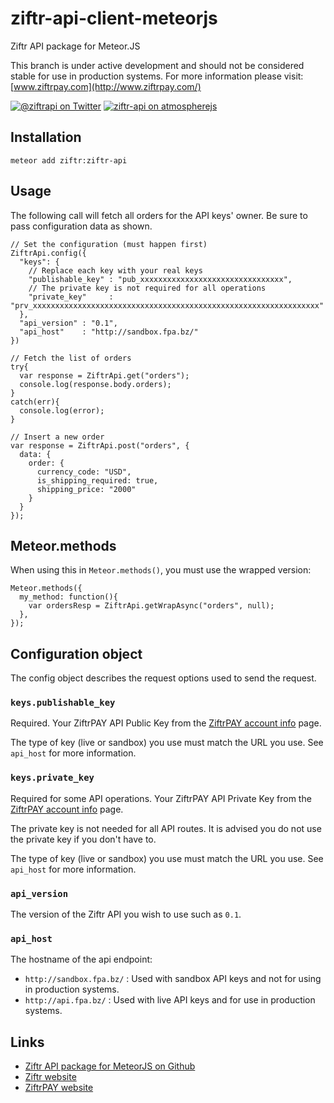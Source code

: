 # ziftr-api-client-meteorjs
Ziftr API package for Meteor.JS

This branch is under active development and should not be considered stable for use in production systems. For more information please visit: [www.ziftrpay.com](http://www.ziftrpay.com/)

[![@ziftrapi on Twitter](http://img.shields.io/badge/twitter-%40ziftrapi-blue.svg?style=flat)](https://twitter.com/ziftrapi)
[![ziftr-api on atmospherejs](https://img.shields.io/badge/Atmosphere-0.1.0-blue.svg)](https://atmospherejs.com/ziftr/ziftr-api)

## Installation

```
meteor add ziftr:ziftr-api
```

## Usage

The following call will fetch all orders for the API keys' owner. Be sure to pass configuration data as shown.

```
// Set the configuration (must happen first)
ZiftrApi.config({
  "keys": {
    // Replace each key with your real keys
    "publishable_key" : "pub_xxxxxxxxxxxxxxxxxxxxxxxxxxxxxxxx",
    // The private key is not required for all operations
    "private_key"     : "prv_xxxxxxxxxxxxxxxxxxxxxxxxxxxxxxxxxxxxxxxxxxxxxxxxxxxxxxxxxxxxxxxx"
  },
  "api_version" : "0.1",
  "api_host"    : "http://sandbox.fpa.bz/"
})

// Fetch the list of orders
try{
  var response = ZiftrApi.get("orders");
  console.log(response.body.orders);
}
catch(err){
  console.log(error);
}

// Insert a new order
var response = ZiftrApi.post("orders", {
  data: {
    order: {
      currency_code: "USD",
      is_shipping_required: true,
      shipping_price: "2000"
    }
  }
});
```

## Meteor.methods

When using this in `Meteor.methods()`, you must use the wrapped version:

```
Meteor.methods({
  my_method: function(){
    var ordersResp = ZiftrApi.getWrapAsync("orders", null);
  },
});
```

## Configuration object

The config object describes the request options used to send the request.

### `keys.publishable_key`

Required.
Your ZiftrPAY API Public Key from the
[ZiftrPAY account info](https://www.ziftrpay.com/merchants/sandbox/info/) page.

The type of key (live or sandbox) you use must match the URL you use.
See `api_host` for more information.

### `keys.private_key`

Required for some API operations.
Your ZiftrPAY API Private Key from the
[ZiftrPAY account info](https://www.ziftrpay.com/merchants/sandbox/info/) page.

The private key is not needed for all API routes. It is advised you do not use
the private key if you don't have to.

The type of key (live or sandbox) you use must match the URL you use.
See `api_host` for more information.

### `api_version`

The version of the Ziftr API you wish to use such as `0.1`.

### `api_host`

The hostname of the api endpoint:

* `http://sandbox.fpa.bz/` : Used with sandbox API keys and not for using in production systems.
* `http://api.fpa.bz/` : Used with live API keys and for use in production systems.

## Links

* [Ziftr API package for MeteorJS on Github](https://github.com/Ziftr/ziftr-api-client-meteorjs/)
* [Ziftr website](http://www.ziftr.com/)
* [ZiftrPAY website](http://www.ziftrpay.com/)
